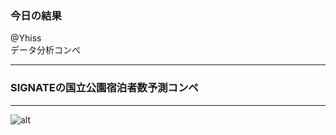 ### 今日の結果

@Yhiss  
データ分析コンペ

---

### SIGNATEの国立公園宿泊者数予測コンペ

---
![alt](https://www.google.co.jp/imgres?imgurl=https%3A%2F%2Fre.deepinsider.jp%2Ftutor%2Fintrodeeplearning%2Fworkflow%2F33.gif&imgrefurl=https%3A%2F%2Fdeepinsider.jp%2Ftutor%2Fintrodeeplearning%2Fworkflow&docid=mzx10MBbUal-HM&tbnid=by--HgoKiQJTOM%3A&vet=10ahUKEwjH0IGBiv7eAhVFbrwKHZp8CgQQMwg9KAMwAw..i&w=882&h=748&bih=664&biw=768&q=%E6%A9%9F%E6%A2%B0%E5%AD%A6%E7%BF%92%20%E3%83%95%E3%83%AD%E3%83%BC&ved=0ahUKEwjH0IGBiv7eAhVFbrwKHZp8CgQQMwg9KAMwAw&iact=mrc&uact=8)


